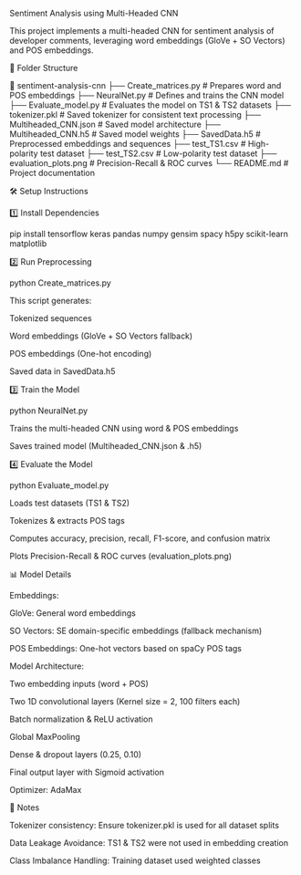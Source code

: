 Sentiment Analysis using Multi-Headed CNN

This project implements a multi-headed CNN for sentiment analysis of developer comments, leveraging word embeddings (GloVe + SO Vectors) and POS embeddings.

📂 Folder Structure

📁 sentiment-analysis-cnn
 ├── Create_matrices.py      # Prepares word and POS embeddings
 ├── NeuralNet.py            # Defines and trains the CNN model
 ├── Evaluate_model.py       # Evaluates the model on TS1 & TS2 datasets
 ├── tokenizer.pkl           # Saved tokenizer for consistent text processing
 ├── Multiheaded_CNN.json    # Saved model architecture
 ├── Multiheaded_CNN.h5      # Saved model weights
 ├── SavedData.h5            # Preprocessed embeddings and sequences
 ├── test_TS1.csv            # High-polarity test dataset
 ├── test_TS2.csv            # Low-polarity test dataset
 ├── evaluation_plots.png    # Precision-Recall & ROC curves
 └── README.md               # Project documentation

🛠️ Setup Instructions

1️⃣ Install Dependencies

pip install tensorflow keras pandas numpy gensim spacy h5py scikit-learn matplotlib

2️⃣ Run Preprocessing

python Create_matrices.py

This script generates:

Tokenized sequences

Word embeddings (GloVe + SO Vectors fallback)

POS embeddings (One-hot encoding)

Saved data in SavedData.h5

3️⃣ Train the Model

python NeuralNet.py

Trains the multi-headed CNN using word & POS embeddings

Saves trained model (Multiheaded_CNN.json & .h5)

4️⃣ Evaluate the Model

python Evaluate_model.py

Loads test datasets (TS1 & TS2)

Tokenizes & extracts POS tags

Computes accuracy, precision, recall, F1-score, and confusion matrix

Plots Precision-Recall & ROC curves (evaluation_plots.png)

📊 Model Details

Embeddings:

GloVe: General word embeddings

SO Vectors: SE domain-specific embeddings (fallback mechanism)

POS Embeddings: One-hot vectors based on spaCy POS tags

Model Architecture:

Two embedding inputs (word + POS)

Two 1D convolutional layers (Kernel size = 2, 100 filters each)

Batch normalization & ReLU activation

Global MaxPooling

Dense & dropout layers (0.25, 0.10)

Final output layer with Sigmoid activation

Optimizer: AdaMax

📌 Notes

Tokenizer consistency: Ensure tokenizer.pkl is used for all dataset splits

Data Leakage Avoidance: TS1 & TS2 were not used in embedding creation

Class Imbalance Handling: Training dataset used weighted classes

